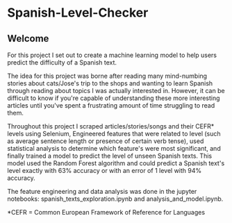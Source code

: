 # Spanish-Level-Checker
## Welcome
For this project I set out to create a machine learning model to help users predict the difficulty of a Spanish text. 

The idea for this project was borne after reading many mind-numbing stories about cats/Jose's trip to the shops and wanting to learn Spanish through
reading about topics I was actually interested in. However, it can be difficult to know if you're capable of understanding these more interesting articles
until you've spent a frustrating amount of time struggling to read them.

Throughout this project I scraped articles/stories/songs and their CEFR* levels using Selenium, Engineered features that were related to level (such as 
average sentence length or presence of certain verb tense), used statistical analysis to determine which feature's were most significant,
and finally trained a model to predict the level of unseen Spanish texts. This model used the Random Forest algorithm and could predict a Spanish text's level 
exactly with 63% accuracy or with an error of 1 level with 94% accuracy.

The feature engineering and data analysis was done in the jupyter notebooks: spanish_texts_exploration.ipynb and analysis_and_model.ipynb.

*CEFR = Common European Framework of Reference for Languages
